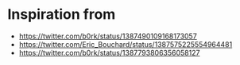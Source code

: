# Inspiration from

* https://twitter.com/b0rk/status/1387490109168173057
* https://twitter.com/Eric_Bouchard/status/1387575225554964481
* https://twitter.com/b0rk/status/1387793806356058127
